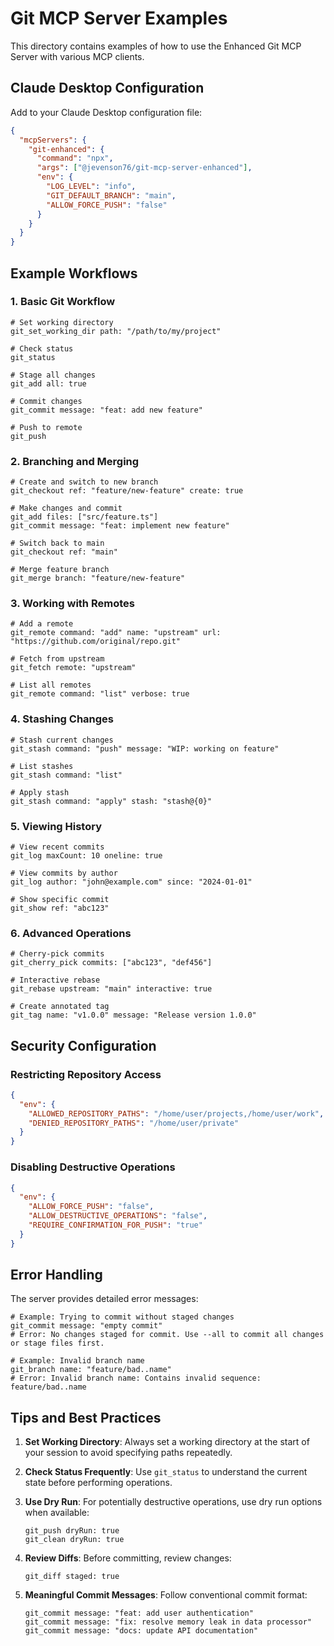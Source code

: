 # Git MCP Server Examples

This directory contains examples of how to use the Enhanced Git MCP Server with various MCP clients.

## Claude Desktop Configuration

Add to your Claude Desktop configuration file:

```json
{
  "mcpServers": {
    "git-enhanced": {
      "command": "npx",
      "args": ["@jevenson76/git-mcp-server-enhanced"],
      "env": {
        "LOG_LEVEL": "info",
        "GIT_DEFAULT_BRANCH": "main",
        "ALLOW_FORCE_PUSH": "false"
      }
    }
  }
}
```

## Example Workflows

### 1. Basic Git Workflow

```
# Set working directory
git_set_working_dir path: "/path/to/my/project"

# Check status
git_status

# Stage all changes
git_add all: true

# Commit changes
git_commit message: "feat: add new feature"

# Push to remote
git_push
```

### 2. Branching and Merging

```
# Create and switch to new branch
git_checkout ref: "feature/new-feature" create: true

# Make changes and commit
git_add files: ["src/feature.ts"]
git_commit message: "feat: implement new feature"

# Switch back to main
git_checkout ref: "main"

# Merge feature branch
git_merge branch: "feature/new-feature"
```

### 3. Working with Remotes

```
# Add a remote
git_remote command: "add" name: "upstream" url: "https://github.com/original/repo.git"

# Fetch from upstream
git_fetch remote: "upstream"

# List all remotes
git_remote command: "list" verbose: true
```

### 4. Stashing Changes

```
# Stash current changes
git_stash command: "push" message: "WIP: working on feature"

# List stashes
git_stash command: "list"

# Apply stash
git_stash command: "apply" stash: "stash@{0}"
```

### 5. Viewing History

```
# View recent commits
git_log maxCount: 10 oneline: true

# View commits by author
git_log author: "john@example.com" since: "2024-01-01"

# Show specific commit
git_show ref: "abc123"
```

### 6. Advanced Operations

```
# Cherry-pick commits
git_cherry_pick commits: ["abc123", "def456"]

# Interactive rebase
git_rebase upstream: "main" interactive: true

# Create annotated tag
git_tag name: "v1.0.0" message: "Release version 1.0.0"
```

## Security Configuration

### Restricting Repository Access

```json
{
  "env": {
    "ALLOWED_REPOSITORY_PATHS": "/home/user/projects,/home/user/work",
    "DENIED_REPOSITORY_PATHS": "/home/user/private"
  }
}
```

### Disabling Destructive Operations

```json
{
  "env": {
    "ALLOW_FORCE_PUSH": "false",
    "ALLOW_DESTRUCTIVE_OPERATIONS": "false",
    "REQUIRE_CONFIRMATION_FOR_PUSH": "true"
  }
}
```

## Error Handling

The server provides detailed error messages:

```
# Example: Trying to commit without staged changes
git_commit message: "empty commit"
# Error: No changes staged for commit. Use --all to commit all changes or stage files first.

# Example: Invalid branch name
git_branch name: "feature/bad..name"
# Error: Invalid branch name: Contains invalid sequence: feature/bad..name
```

## Tips and Best Practices

1. **Set Working Directory**: Always set a working directory at the start of your session to avoid specifying paths repeatedly.

2. **Check Status Frequently**: Use `git_status` to understand the current state before performing operations.

3. **Use Dry Run**: For potentially destructive operations, use dry run options when available:
   ```
   git_push dryRun: true
   git_clean dryRun: true
   ```

4. **Review Diffs**: Before committing, review changes:
   ```
   git_diff staged: true
   ```

5. **Meaningful Commit Messages**: Follow conventional commit format:
   ```
   git_commit message: "feat: add user authentication"
   git_commit message: "fix: resolve memory leak in data processor"
   git_commit message: "docs: update API documentation"
   ```
